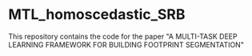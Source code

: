# MTL_homoscedastic_SRB
This repository contains the code for the paper "A MULTI-TASK DEEP LEARNING FRAMEWORK FOR BUILDING FOOTPRINT SEGMENTATION"
